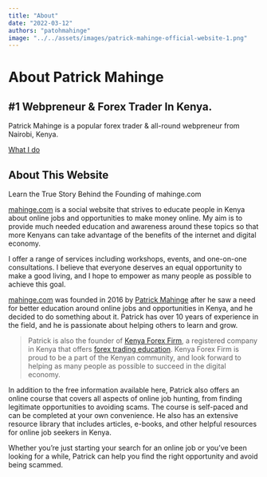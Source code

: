```yaml
---
title: "About"
date: "2022-03-12"
authors: "patohmahinge"
image: "../../assets/images/patrick-mahinge-official-website-1.png"
---
```


# About Patrick Mahinge

## #1 Webpreneur & Forex Trader In Kenya.

Patrick Mahinge is a popular forex trader & all-round webpreneur from Nairobi, Kenya.

[What I do](/services)

## About This Website

Learn the True Story Behind the Founding of mahinge.com

[mahinge.com](https://mahinge.com/) is a social website that strives to educate people in Kenya about online jobs and opportunities to make money online. My aim is to provide much needed education and awareness around these topics so that more Kenyans can take advantage of the benefits of the internet and digital economy.

I offer a range of services including workshops, events, and one-on-one consultations. I believe that everyone deserves an equal opportunity to make a good living, and I hope to empower as many people as possible to achieve this goal.

[mahinge.com](https://mahinge.com/) was founded in 2016 by [Patrick Mahinge](https://mahinge.com/) after he saw a need for better education around online jobs and opportunities in Kenya, and he decided to do something about it. Patrick has over 10 years of experience in the field, and he is passionate about helping others to learn and grow.

> Patrick is also the founder of [Kenya Forex Firm](https://kenyaforexfirm.co.ke/), a registered company in Kenya that offers [forex trading education](https://kenyaforexfirm.co.ke/best-forex-trade-training-courses-classes-nairobi-kenya/). Kenya Forex Firm is proud to be a part of the Kenyan community, and look forward to helping as many people as possible to succeed in the digital economy.

In addition to the free information available here, Patrick also offers an online course that covers all aspects of online job hunting, from finding legitimate opportunities to avoiding scams. The course is self-paced and can be completed at your own convenience. He also has an extensive resource library that includes articles, e-books, and other helpful resources for online job seekers in Kenya.

Whether you’re just starting your search for an online job or you’ve been looking for a while, Patrick can help you find the right opportunity and avoid being scammed.
